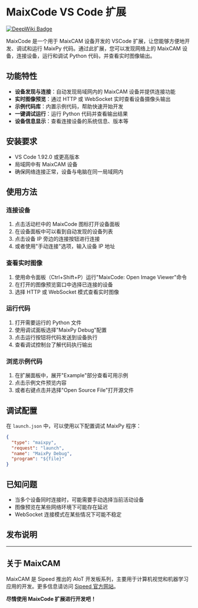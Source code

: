 # MaixCode VS Code 扩展

[![DeepWiki Badge](https://img.shields.io/badge/More-DeepWiki-blue)
](https://deepwiki.com/MaixCode/MaixCode)

MaixCode 是一个用于 MaixCAM 设备开发的 VSCode 扩展，让您能够方便地开发、调试和运行 MaixPy 代码。通过此扩展，您可以发现网络上的 MaixCAM 设备，连接设备，运行和调试 Python 代码，并查看实时图像输出。

## 功能特性

- **设备发现与连接**：自动发现局域网内的 MaixCAM 设备并提供连接功能
- **实时图像预览**：通过 HTTP 或 WebSocket 实时查看设备摄像头输出
- **示例代码库**：内置示例代码，帮助快速开始开发
- **一键调试运行**：运行 Python 代码并查看输出结果
- **设备信息显示**：查看连接设备的系统信息、版本等

<!-- ![设备连接和图像预览](images/device-connect-preview.png) -->

## 安装要求

- VS Code 1.92.0 或更高版本
- 局域网中有 MaixCAM 设备
- 确保网络连接正常，设备与电脑在同一局域网内

## 使用方法

### 连接设备

1. 点击活动栏中的 MaixCode 图标打开设备面板
2. 在设备面板中可以看到自动发现的设备列表
3. 点击设备 IP 旁边的连接按钮进行连接
4. 或者使用"手动连接"选项，输入设备 IP 地址

### 查看实时图像

1. 使用命令面板（Ctrl+Shift+P）运行"MaixCode: Open Image Viewer"命令
2. 在打开的图像预览窗口中选择已连接的设备
3. 选择 HTTP 或 WebSocket 模式查看实时图像

### 运行代码

1. 打开需要运行的 Python 文件
2. 使用调试面板选择"MaixPy Debug"配置
3. 点击运行按钮将代码发送到设备执行
4. 查看调试控制台了解代码执行输出

### 浏览示例代码

1. 在扩展面板中，展开"Example"部分查看可用示例
2. 点击示例文件预览内容
3. 或者右键点击并选择"Open Source File"打开源文件

<!-- ## 扩展设置

目前此扩展不提供配置选项。将在未来版本中添加以下设置：

- `maixcode.discovery.autoStart`: 启用/禁用自动设备发现
- `maixcode.discovery.interval`: 设备发现时间间隔（毫秒）
- `maixcode.imageViewer.refreshRate`: 图像预览刷新频率 -->

## 调试配置

在 `launch.json` 中，可以使用以下配置调试 MaixPy 程序：

```json
{
  "type": "maixpy",
  "request": "launch",
  "name": "MaixPy Debug",
  "program": "${file}"
}
```

## 已知问题

- 当多个设备同时连接时，可能需要手动选择当前活动设备
- 图像预览在某些网络环境下可能存在延迟
- WebSocket 连接模式在某些情况下可能不稳定

## 发布说明

<!-- ### 0.0.1

- 初始版本
- 实现设备发现与连接
- 添加图像预览功能
- 支持 MaixPy 代码运行和调试
- 集成示例代码浏览器 -->

---

## 关于 MaixCAM

MaixCAM 是 Sipeed 推出的 AIoT 开发板系列，主要用于计算机视觉和机器学习应用的开发。更多信息请访问 [Sipeed 官方网站](https://wiki.sipeed.com/hardware/zh/maixcam/index.html)。

**尽情使用 MaixCode 扩展进行开发吧！**
